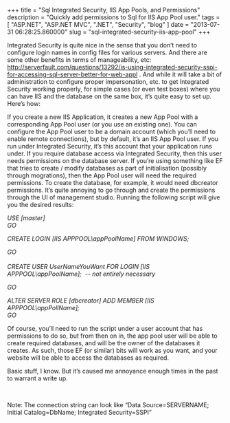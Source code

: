 
+++
title = "Sql Integrated Security, IIS App Pools, and Permissions"
description = "Quickly add permissions to Sql for IIS App Pool user."
tags = [ "ASP.NET", "ASP.NET MVC", ".NET", "Security", "blog" ]
date = "2013-07-31 06:28:25.860000"
slug = "sql-integrated-security-iis-app-pool"
+++
<p>Integrated Security is quite nice in the sense that you don’t need to configure login names in config files for various servers. And there are some other benefits in terms of manageability, etc: <a href="http://serverfault.com/questions/13292/is-using-integrated-security-sspi-for-accessing-sql-server-better-for-web-appl">http://serverfault.com/questions/13292/is-using-integrated-security-sspi-for-accessing-sql-server-better-for-web-appl</a> . And while it will take a bit of administration to configure proper impersonation, etc. to get Integrated Security working properly, for simple cases (or even test boxes) where you can have IIS and the database on the same box, it’s quite easy to set up. Here’s how:</p> <p>If you create a new IIS Application, it creates a new App Pool with a corresponding App Pool user (or you use an existing one). You can configure the App Pool user to be a domain account (which you’ll need to enable remote connections), but by default, it’s an IIS App Pool user. If you run under Integrated Security, it’s this account that your application runs under. If you require database access via Integrated Security, then this user needs permissions on the database server. If you’re using something like EF that tries to create / modify databases as part of initialisation (possibly through mogrations), then the App Pool user will need the required permissions. To create the database, for example, it would need dbcreator permissions. It’s quite annoying to go through and create the permissions through the UI of management studio. Running the following script will give you the desired results:</p> <p><em>USE [master]<br>GO</em></p> <p><em>CREATE LOGIN [IIS APPPOOL\appPoolName] FROM WINDOWS;</em></p> <p><em>GO<br><br>CREATE USER UserNameYouWant FOR LOGIN [IIS APPPOOL\appPoolName];&nbsp; -- not entirely necessary</em></p> <p><em>GO</em></p> <p><em>ALTER SERVER ROLE [dbcreator] ADD MEMBER [IIS APPPOOL\appPollName];<br>GO</em><br></p> <p>Of course, you’ll need to run the script under a user account that has permissions to do so, but from then on in, the app pool user will be able to create required databases, and will be the owner of the databases it creates. As such, those EF (or similar) bits will work as you want, and your website will be able to access the databases as required.</p> <p>Basic stuff, I know. But it’s caused me annoyance enough times in the past to warrant a write up.</p> <p>&nbsp;</p> <p>Note: The connection string can look like “Data Source=SERVERNAME; Initial Catalog=DbName; Integrated Security=SSPI”</p>
        